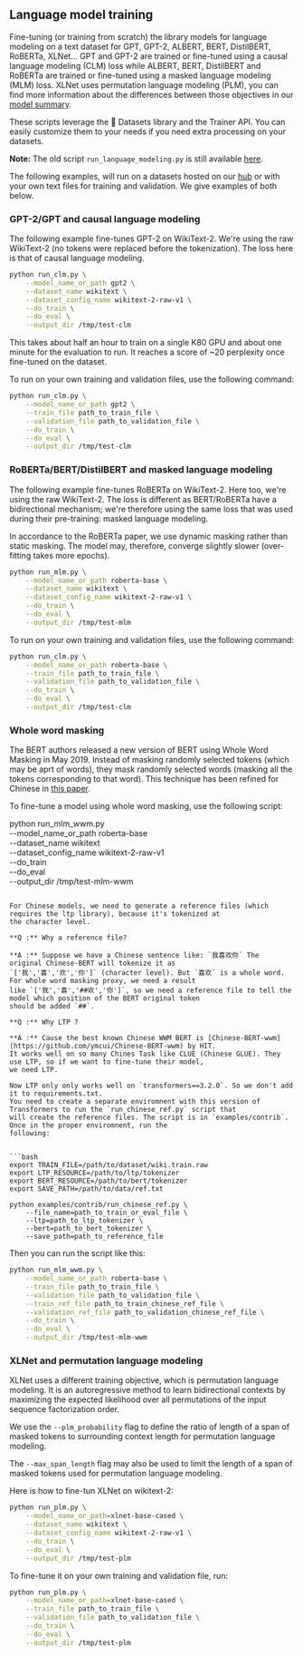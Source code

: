 ## Language model training

Fine-tuning (or training from scratch) the library models for language modeling on a text dataset for GPT, GPT-2,
ALBERT, BERT, DistilBERT, RoBERTa, XLNet... GPT and GPT-2 are trained or fine-tuned using a causal language modeling
(CLM) loss while ALBERT, BERT, DistilBERT and RoBERTa are trained or fine-tuned using a masked language modeling (MLM)
loss. XLNet uses permutation language modeling (PLM), you can find more information about the differences between those
objectives in our [model summary](https://huggingface.co/transformers/model_summary.html).

These scripts leverage the 🤗 Datasets library and the Trainer API. You can easily customize them to your needs if you
need extra processing on your datasets.

**Note:** The old script `run_language_modeling.py` is still available
[here](https://github.com/huggingface/transformers/blob/master/examples/contrib/legacy/language-modeling/run_language_modeling.py).

The following examples, will run on a datasets hosted on our [hub](https://huggingface.co/datasets) or with your own
text files for training and validation. We give examples of both below.

### GPT-2/GPT and causal language modeling

The following example fine-tunes GPT-2 on WikiText-2. We're using the raw WikiText-2 (no tokens were replaced before
the tokenization). The loss here is that of causal language modeling.

```bash
python run_clm.py \
    --model_name_or_path gpt2 \
    --dataset_name wikitext \
    --dataset_config_name wikitext-2-raw-v1 \
    --do_train \
    --do_eval \
    --output_dir /tmp/test-clm
```

This takes about half an hour to train on a single K80 GPU and about one minute for the evaluation to run. It reaches
a score of ~20 perplexity once fine-tuned on the dataset.

To run on your own training and validation files, use the following command:

```bash
python run_clm.py \
    --model_name_or_path gpt2 \
    --train_file path_to_train_file \
    --validation_file path_to_validation_file \
    --do_train \
    --do_eval \
    --output_dir /tmp/test-clm
```


### RoBERTa/BERT/DistilBERT and masked language modeling

The following example fine-tunes RoBERTa on WikiText-2. Here too, we're using the raw WikiText-2. The loss is different
as BERT/RoBERTa have a bidirectional mechanism; we're therefore using the same loss that was used during their
pre-training: masked language modeling.

In accordance to the RoBERTa paper, we use dynamic masking rather than static masking. The model may, therefore,
converge slightly slower (over-fitting takes more epochs).

```bash
python run_mlm.py \
    --model_name_or_path roberta-base \
    --dataset_name wikitext \
    --dataset_config_name wikitext-2-raw-v1 \
    --do_train \
    --do_eval \
    --output_dir /tmp/test-mlm
```

To run on your own training and validation files, use the following command:

```bash
python run_clm.py \
    --model_name_or_path roberta-base \
    --train_file path_to_train_file \
    --validation_file path_to_validation_file \
    --do_train \
    --do_eval \
    --output_dir /tmp/test-clm
```

### Whole word masking

The BERT authors released a new version of BERT using Whole Word Masking in May 2019. Instead of masking randomly
selected tokens (which may be aprt of words), they mask randomly selected words (masking all the tokens corresponding
to that word). This technique has been refined for Chinese in [this paper](https://arxiv.org/abs/1906.08101).

To fine-tune a model using whole word masking, use the following script:

python run_mlm_wwm.py \
    --model_name_or_path roberta-base \
    --dataset_name wikitext \
    --dataset_config_name wikitext-2-raw-v1 \
    --do_train \
    --do_eval \
    --output_dir /tmp/test-mlm-wwm
```

For Chinese models, we need to generate a reference files (which requires the ltp library), because it's tokenized at
the character level.

**Q :** Why a reference file?

**A :** Suppose we have a Chinese sentence like: `我喜欢你` The original Chinese-BERT will tokenize it as
`['我','喜','欢','你']` (character level). But `喜欢` is a whole word. For whole word masking proxy, we need a result
like `['我','喜','##欢','你']`, so we need a reference file to tell the model which position of the BERT original token
should be added `##`.

**Q :** Why LTP ?

**A :** Cause the best known Chinese WWM BERT is [Chinese-BERT-wwm](https://github.com/ymcui/Chinese-BERT-wwm) by HIT.
It works well on so many Chines Task like CLUE (Chinese GLUE). They use LTP, so if we want to fine-tune their model,
we need LTP.

Now LTP only only works well on `transformers==3.2.0`. So we don't add it to requirements.txt.
You need to create a separate enviromnent with this version of Transformers to run the `run_chinese_ref.py` script that
will create the reference files. The script is in `examples/contrib`. Once in the proper enviromnent, run the
following:


```bash
export TRAIN_FILE=/path/to/dataset/wiki.train.raw
export LTP_RESOURCE=/path/to/ltp/tokenizer
export BERT_RESOURCE=/path/to/bert/tokenizer
export SAVE_PATH=/path/to/data/ref.txt

python examples/contrib/run_chinese_ref.py \
    --file_name=path_to_train_or_eval_file \
    --ltp=path_to_ltp_tokenizer \
    --bert=path_to_bert_tokenizer \
    --save_path=path_to_reference_file
```

Then you can run the script like this: 


```bash
python run_mlm_wwm.py \
    --model_name_or_path roberta-base \
    --train_file path_to_train_file \
    --validation_file path_to_validation_file \
    --train_ref_file path_to_train_chinese_ref_file \
    --validation_ref_file path_to_validation_chinese_ref_file \
    --do_train \
    --do_eval \
    --output_dir /tmp/test-mlm-wwm
```

### XLNet and permutation language modeling

XLNet uses a different training objective, which is permutation language modeling. It is an autoregressive method 
to learn bidirectional contexts by maximizing the expected likelihood over all permutations of the input 
sequence factorization order.

We use the `--plm_probability` flag to define the ratio of length of a span of masked tokens to surrounding 
context length for permutation language modeling.

The `--max_span_length` flag may also be used to limit the length of a span of masked tokens used 
for permutation language modeling.

Here is how to fine-tun XLNet on wikitext-2:

```bash
python run_plm.py \
    --model_name_or_path=xlnet-base-cased \
    --dataset_name wikitext \
    --dataset_config_name wikitext-2-raw-v1 \
    --do_train \
    --do_eval \
    --output_dir /tmp/test-plm
```

To fine-tune it on your own training and validation file, run:

```bash
python run_plm.py \
    --model_name_or_path=xlnet-base-cased \
    --train_file path_to_train_file \
    --validation_file path_to_validation_file \
    --do_train \
    --do_eval \
    --output_dir /tmp/test-plm
```
